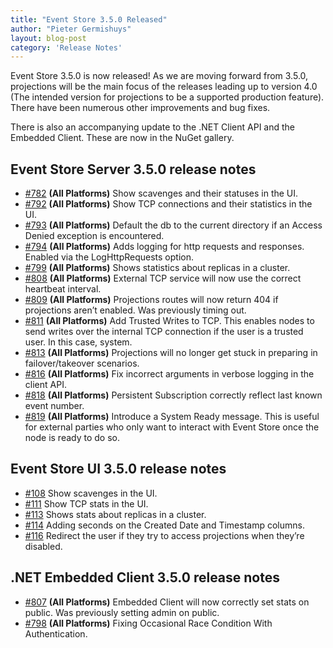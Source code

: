 ```yaml
---
title: "Event Store 3.5.0 Released"
author: "Pieter Germishuys"
layout: blog-post
category: 'Release Notes'
---
```


Event Store 3.5.0 is now released! As we are moving forward from 3.5.0, projections will be the main focus of the releases leading up to version 4.0 (The intended version for projections to be a supported production feature). There have been numerous other improvements and bug fixes.

There is also an accompanying update to the .NET Client API and the Embedded Client. These are now in the NuGet gallery.

## Event Store Server 3.5.0 release notes

- [#782](https://github.com/EventStore/EventStore/pull/782) **(All Platforms)** Show scavenges and their statuses in the UI.
- [#792](https://github.com/EventStore/EventStore/pull/792) **(All Platforms)** Show TCP connections and their statistics in the UI.
- [#793](https://github.com/EventStore/EventStore/pull/793) **(All Platforms)** Default the db to the current directory if an Access Denied exception is encountered.
- [#794](https://github.com/EventStore/EventStore/pull/794) **(All Platforms)** Adds logging for http requests and responses. Enabled via the LogHttpRequests option.
- [#799](https://github.com/EventStore/EventStore/pull/799) **(All Platforms)** Shows statistics about replicas in a cluster.
- [#808](https://github.com/EventStore/EventStore/pull/808) **(All Platforms)** External TCP service will now use the correct heartbeat interval.
- [#809](https://github.com/EventStore/EventStore/pull/809) **(All Platforms)** Projections routes will now return 404 if projections aren’t enabled. Was previously timing out.
- [#811](https://github.com/EventStore/EventStore/pull/811) **(All Platforms)** Add Trusted Writes to TCP. This enables nodes to send writes over the internal TCP connection if the user is a trusted user. In this case, system.
- [#813](https://github.com/EventStore/EventStore/pull/813) **(All Platforms)** Projections will no longer get stuck in preparing in failover/takeover scenarios.
- [#816](https://github.com/EventStore/EventStore/pull/816) **(All Platforms)** Fix incorrect arguments in verbose logging in the client API.
- [#818](https://github.com/EventStore/EventStore/pull/818) **(All Platforms)** Persistent Subscription correctly reflect last known event number.
- [#819](https://github.com/EventStore/EventStore/pull/819) **(All Platforms)** Introduce a System Ready message. This is useful for external parties who only want to interact with Event Store once the node is ready to do so.

## Event Store UI 3.5.0 release notes

- [#108](https://github.com/EventStore/EventStore.UI/pull/108) Show scavenges in the UI.
- [#111](https://github.com/EventStore/EventStore.UI/pull/111) Show TCP stats in the UI.
- [#113](https://github.com/EventStore/EventStore.UI/pull/113) Shows stats about replicas in a cluster.
- [#114](https://github.com/EventStore/EventStore.UI/pull/114) Adding seconds on the Created Date and Timestamp columns.
- [#116](https://github.com/EventStore/EventStore.UI/pull/116) Redirect the user if they try to access projections when they’re disabled.

## .NET Embedded Client 3.5.0 release notes

- [#807](https://github.com/EventStore/EventStore/pull/807) **(All Platforms)** Embedded Client will now correctly set stats on public. Was previously setting admin on public.
- [#798](https://github.com/EventStore/EventStore/pull/798) **(All Platforms)** Fixing Occasional Race Condition With Authentication.